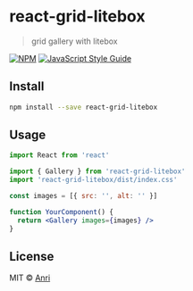 # react-grid-litebox

> grid gallery with litebox

[![NPM](https://img.shields.io/npm/v/react-grid-litebox.svg)](https://www.npmjs.com/package/react-grid-litebox) [![JavaScript Style Guide](https://img.shields.io/badge/code_style-standard-brightgreen.svg)](https://standardjs.com)

## Install

```bash
npm install --save react-grid-litebox
```

## Usage

```jsx
import React from 'react'

import { Gallery } from 'react-grid-litebox'
import 'react-grid-litebox/dist/index.css'

const images = [{ src: '', alt: '' }]

function YourComponent() {
  return <Gallery images={images} />
}
```

## License

MIT © [Anri](https://github.com/otaridi)
